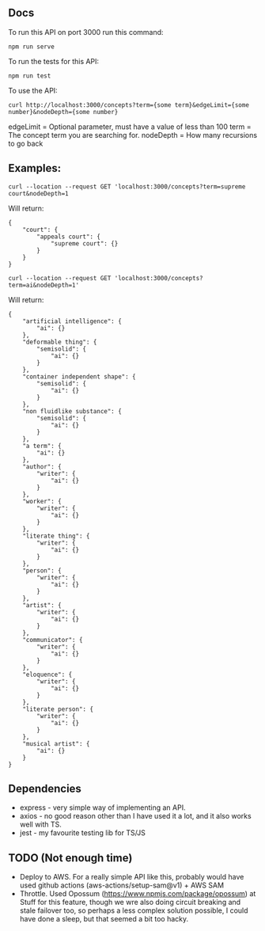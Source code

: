## Docs

To run this API on port 3000 run this command:

`npm run serve`

To run the tests for this API:

`npm run test`

To use the API:

`curl http://localhost:3000/concepts?term={some term}&edgeLimit={some number}&nodeDepth={some number}`

edgeLimit = Optional parameter, must have a value of less than 100
term = The concept term you are searching for.
nodeDepth = How many recursions to go back

## Examples:

`curl --location --request GET 'localhost:3000/concepts?term=supreme court&nodeDepth=1`

Will return:

```
{
    "court": {
        "appeals court": {
            "supreme court": {}
        }
    }
}
```

`curl --location --request GET 'localhost:3000/concepts?term=ai&nodeDepth=1'`

Will return:

```
{
    "artificial intelligence": {
        "ai": {}
    },
    "deformable thing": {
        "semisolid": {
            "ai": {}
        }
    },
    "container independent shape": {
        "semisolid": {
            "ai": {}
        }
    },
    "non fluidlike substance": {
        "semisolid": {
            "ai": {}
        }
    },
    "a term": {
        "ai": {}
    },
    "author": {
        "writer": {
            "ai": {}
        }
    },
    "worker": {
        "writer": {
            "ai": {}
        }
    },
    "literate thing": {
        "writer": {
            "ai": {}
        }
    },
    "person": {
        "writer": {
            "ai": {}
        }
    },
    "artist": {
        "writer": {
            "ai": {}
        }
    },
    "communicator": {
        "writer": {
            "ai": {}
        }
    },
    "eloquence": {
        "writer": {
            "ai": {}
        }
    },
    "literate person": {
        "writer": {
            "ai": {}
        }
    },
    "musical artist": {
        "ai": {}
    }
}
```

## Dependencies
- express - very simple way of implementing an API.
- axios - no good reason other than I have used it a lot, and it also works well with TS.
- jest - my favourite testing lib for TS/JS

## TODO (Not enough time)
- Deploy to AWS. For a really simple API like this, probably would have used github actions (aws-actions/setup-sam@v1) + AWS SAM
- Throttle. Used Opossum (https://www.npmjs.com/package/opossum) at Stuff for this feature, though we wre also doing circuit breaking and stale failover too, so perhaps a less complex solution possible, I could have done a sleep, but that seemed a bit too hacky.